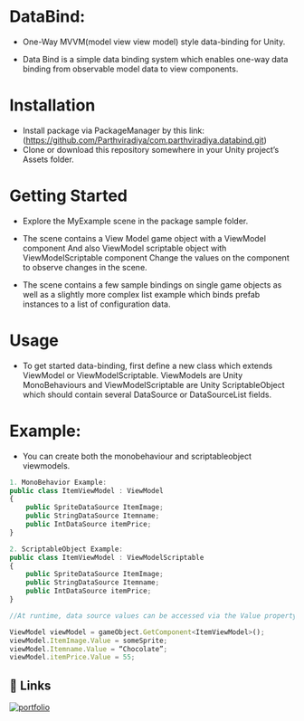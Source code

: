 # DataBind: 

- One-Way MVVM(model view view model) style data-binding for Unity.

- Data Bind is a simple data binding system which enables one-way data binding from observable model data to view components.

# Installation
- Install package via PackageManager by this link: (https://github.com/Parthviradiya/com.parthviradiya.databind.git)
-	Clone or download this repository somewhere in your Unity project’s Assets folder.

# Getting Started
-	Explore the MyExample scene in the package sample folder.

-	The scene contains a View Model game object with a ViewModel component And also ViewModel scriptable object with ViewModelScriptable component Change the values on the component to observe changes in the scene.

-	The scene contains a few sample bindings on single game objects as well as a slightly more complex list example which binds prefab instances to a list of configuration data.

# Usage
-	To get started data-binding, first define a new class which extends ViewModel or ViewModelScriptable. ViewModels are Unity MonoBehaviours and ViewModelScriptable are Unity ScriptableObject which should contain several DataSource or DataSourceList fields.

# Example:
- You can create both the monobehaviour and scriptableobject viewmodels.

```javascript
1. MonoBehavior Example:
public class ItemViewModel : ViewModel
{
	public SpriteDataSource ItemImage;
	public StringDataSource Itemname;
	public IntDataSource itemPrice;
}

2. ScriptableObject Example:
public class ItemViewModel : ViewModelScriptable
{
  	public SpriteDataSource ItemImage;
  	public StringDataSource Itemname;
	public IntDataSource itemPrice;
}

//At runtime, data source values can be accessed via the Value property.

ViewModel viewModel = gameObject.GetComponent<ItemViewModel>();
viewModel.ItemImage.Value = someSprite;
viewModel.Itemname.Value = “Chocolate”;
viewModel.itemPrice.Value = 55;

```

## 🔗 Links
[![portfolio](https://img.shields.io/badge/my_portfolio-000?style=for-the-badge&logo=ko-fi&logoColor=white)](https://parthviradiya.github.io/)

